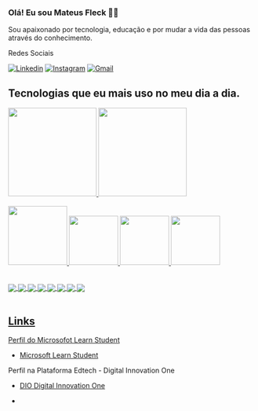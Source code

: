 ### Olá! Eu sou Mateus Fleck 🖐🏻

Sou apaixonado por tecnologia, educação e por mudar a vida das pessoas através do conhecimento.

Redes Sociais

<!--[![Blog](https://img.shields.io/badge/Medium-12100E?style=for-the-badge&logo=medium&logoColor=white)](https://medium.com/@fleckmateus)-->
[![Linkedin](https://img.shields.io/badge/LinkedIn-0077B5?style=for-the-badge&logo=linkedin&logoColor=white)](https://www.linkedin.com/in/mateus-fleck-b00a69155/)
[![Instagram](https://img.shields.io/badge/Instagram-E4405F?style=for-the-badge&logo=instagram&logoColor=white)](https://www.instagram.com/mateusfleck_/)
[![Gmail](https://img.shields.io/badge/Gmail-D14836?style=for-the-badge&logo=gmail&logoColor=white)](mailto:fleckmateus@gmail.com?subject=fleckmateus@gmail.com&body=fleckmateus@gmail.com)

<!-- 
[![Behance](https://aleen42.github.io/badges/src/behance.svg)](https://www.behance.net/mateusfleck)
[![Youtube](https://img.shields.io/badge/YouTube-FF0000?style=for-the-)](https://www.youtube.com/channel/UCzNwN7pLUsWLew1NQqai-dQ)-->




## Tecnologias que eu mais uso no meu dia a dia. 

<div>
    <a href="https://github.com/Mateus-Fleck">
    <img height="180" src="https://github-readme-stats.vercel.app/api?username=Mateus-Fleck&show_icons=true&theme=github_dark">
    <a href="https://github.com/Mateus-Fleck">
    <img height="180" src="https://github-readme-stats.vercel.app/api/top-langs/?username=Mateus-Fleck&hide_progress=true&theme=github_dark">

</div>


<!-- LOGO STACKS -->
<div style="display: inkine_block"></br>
    <img height="120" src="https://cdn.jsdelivr.net/gh/devicons/devicon/icons/azure/azure-original-wordmark.svg" />
    <img height="100" src="https://cdn.jsdelivr.net/gh/devicons/devicon/icons/microsoftsqlserver/microsoftsqlserver-plain-wordmark.svg" />
    <img height="100" src="https://cdn.jsdelivr.net/gh/devicons/devicon/icons/python/python-original-wordmark.svg" />
    <img height="100" src="https://cdn.jsdelivr.net/gh/devicons/devicon/icons/postgresql/postgresql-plain-wordmark.svg" />
          
</div><br/>
            


<div style="display: inkine_block"><br>
    <img align="center" src="https://img.shields.io/badge/Microsoft-666666?style=for-the-badge&logo=microsoft&logoColor=white"/>
    <img align="center" src="https://img.shields.io/badge/Microsoft_Azure-0089D6?style=for-the-badge&logo=microsoft-azure&logoColor=white" />
    <img align="center" src="https://img.shields.io/badge/Microsoft_SQL_Server-CC2927?style=for-the-badge&logo=microsoft-sql-server&logoColor=white" />
    <img align="center" src="https://img.shields.io/badge/Python-3776AB?style=for-the-badge&logo=python&logoColor=white" />
    <img align="center" src="https://img.shields.io/badge/PostgreSQL-316192?style=for-the-badge&logo=postgresql&logoColor=white" />
    <img align="center" src="https://img.shields.io/badge/HTML5-E34F26?style=for-the-badge&logo=html5&logoColor=white" />
    <img align="center" src="https://img.shields.io/badge/CSS-239120?&style=for-the-badge&logo=css3&logoColor=white" />
    <img align="center" src="https://img.shields.io/badge/Microsoft_Excel-217346?style=for-the-badge&logo=microsoft-excel&logoColor=white" />

<!-- 
    <img align="center" src="" />
    <img align="center" src="" />
-->

</div><br/>


## Links 

Perfil do Microsofot Learn Student
- [Microsoft Learn Student](https://learn.microsoft.com/pt-br/users/fleckdattaanalytics/)

Perfil na Plataforma Edtech - Digital Innovation One
- [DIO Digital Innovation One](https://www.dio.me/users/fleckmateus)  


-
